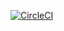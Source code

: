 [![CircleCI](https://circleci.com/gh/chocnut/react-redux-weather-app.svg?style=svg)](https://circleci.com/gh/chocnut/react-redux-weather-app)
